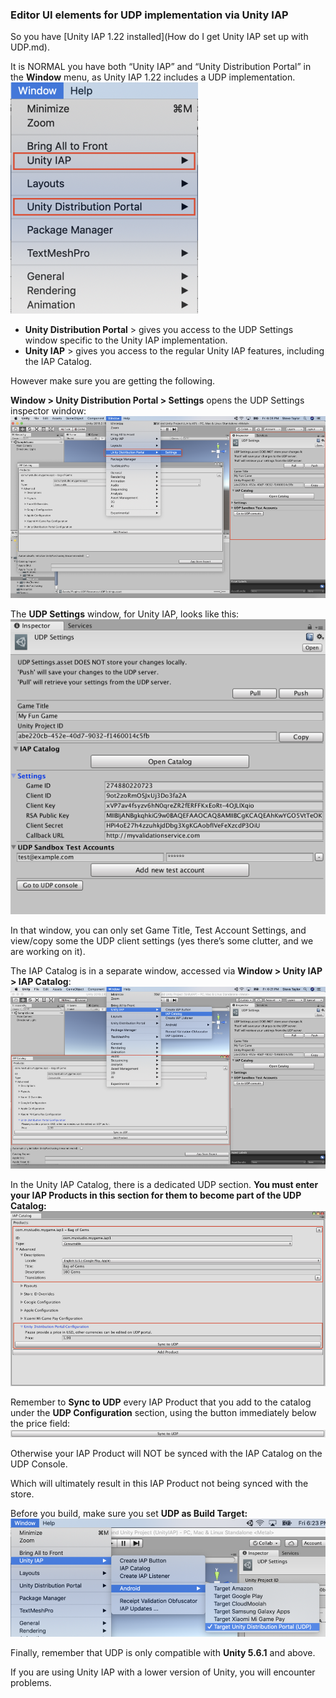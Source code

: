 ### Editor UI elements for UDP implementation via Unity IAP

So you have [Unity IAP 1.22 installed](How do I get Unity IAP set up with UDP.md).

It is NORMAL you have both “Unity IAP” and “Unity Distribution Portal” in the **Window** menu, as Unity IAP 1.22 includes a UDP implementation.</br>
![img](images/image_42.png)

- **Unity Distribution Portal** > gives you access to the UDP Settings window specific to the Unity IAP implementation. 
- **Unity IAP** > gives you access to the regular Unity IAP features, including the IAP Catalog.

However make sure you are getting the following.

**Window > Unity Distribution Portal > Settings** opens the UDP Settings inspector window:
![img](images/image_43.png)

The **UDP Settings** window, for Unity IAP, looks like this:
![img](images/image_44.png)

In that window, you can only set Game Title, Test Account Settings, and view/copy some the UDP client settings (yes there’s some clutter, and we are working on it).

The IAP Catalog is in a separate window, accessed via  **Window > Unity IAP > IAP Catalog**:
![img](images/image_45.png) 

In the Unity IAP Catalog, there is a dedicated UDP section. **You must enter your IAP Products in this section for them to become part of the UDP Catalog:**
![img](images/image_46.png)

Remember to **Sync to UDP** every IAP Product that you add to the catalog under the **UDP Configuration** section, using the button immediately below the price field:
![img](images/image_47.png)

Otherwise your IAP Product will NOT be synced with the IAP Catalog on the UDP Console.

Which will ultimately result in this IAP Product not being synced with the store.

Before you build, make sure you set **UDP as Build Target:**
![img](images/image_48.png)

Finally, remember that UDP is only compatible with **Unity 5.6.1** and above.

If you are using Unity IAP with a lower version of Unity, you will encounter problems.